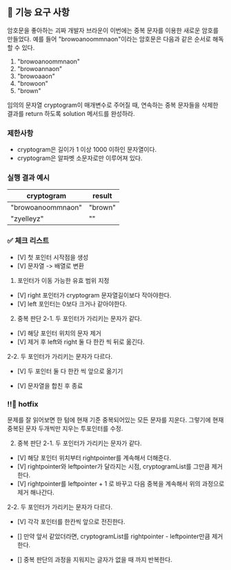 ## 🚀 기능 요구 사항

암호문을 좋아하는 괴짜 개발자 브라운이 이번에는 중복 문자를 이용한 새로운 암호를 만들었다. 예를 들어 "browoanoommnaon"이라는 암호문은 다음과 같은 순서로 해독할 수 있다.

1. "browoanoommnaon"
2. "browoannaon"
3. "browoaaon"
4. "browoon"
5. "brown"

임의의 문자열 cryptogram이 매개변수로 주어질 때, 연속하는 중복 문자들을 삭제한 결과를 return 하도록 solution 메서드를 완성하라.

### 제한사항

- cryptogram은 길이가 1 이상 1000 이하인 문자열이다.
- cryptogram은 알파벳 소문자로만 이루어져 있다.

### 실행 결과 예시

| cryptogram        | result  |
| ----------------- | ------- |
| "browoanoommnaon" | "brown" |
| "zyelleyz"        | ""      |


### ✅ 체크 리스트

- [V] 첫 포인터 시작점을 생성
- [V] 문자열 -> 배열로 변환

1. 포인터가 이동 가능한 유효 범위 지정
- [V] right 포인터가 cryptogram 문자열길이보다 작아야한다.
- [V] left 포인터는 0보다 크거나 같아야한다.

2. 중복 판단
 2-1. 두 포인터가 가리키는 문자가 같다.
 - [V] 해당 포인터 위치의 문자 제거
 - [V] 제거 후 left와 right 둘 다 한칸 씩 뒤로 옮긴다.

 2-2. 두 포인터가 가리키는 문자가 다르다.
 - [V] 두 포인터 둘 다 한칸 씩 앞으로 옮기기

- [V] 문자열을 합친 후 종료


### !!🚨 hotfix 
문제를 잘 읽어보면 한 텀에 현재 기준 중복되어있는 모든 문자를 지운다.
그렇기에 현재 중복된 문자 두개씩만 지우는 투포인터를 수정.

2. 중복 판단
 2-1. 두 포인터가 가리키는 문자가 같다.
 - [V] 해당 포인터 위치부터 rightpointer를 계속해서 더해준다.
 - [V] rightpointer와 leftpointer가 달라지는 시점, cryptogramList를 그만큼 제거한다.
 - [V] rightpointer를 leftpointer + 1 로 바꾸고 다음 중복을 계속해서 위의 과정으로 제거 해나간다.

 2-2. 두 포인터가 가리키는 문자가 다르다.
 - [V] 각각 포인터를 한칸씩 앞으로 전진한다.
 - [] 만약 앞서 같았더라면, cryptogramList를 rightpointer - leftpointer만큼 제거한다.

 - [] 중복 판단의 과정을 지워지는 글자가 없을 때 까지 반복한다.
